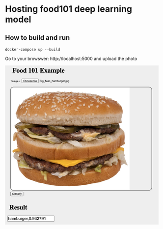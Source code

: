 # Hosting food101 deep learning model


## How to build and run

```
docker-compose up --build
```

Go to your browswer: http://localhost:5000 and upload the photo

<img src="docs/big_mac_web_demo.jpg" width="500"> 
